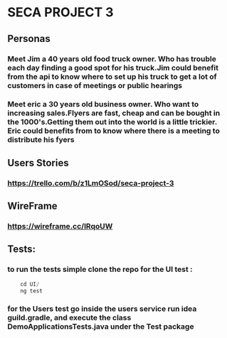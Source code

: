 # SECA PROJECT 3

## Personas

### Meet Jim a 40 years old food truck owner. Who has trouble each day finding a good spot for his truck.Jim could benefit from the api to know where to set up his truck to get a lot of customers in case of meetings or public hearings

### Meet eric a 30 years old business owner. Who want to increasing sales.Flyers are fast, cheap and can be bought in the 1000's.Getting them out into the world is a little trickier. Eric could benefits from to know where there is a meeting  to distribute his fyers

## Users Stories

### https://trello.com/b/z1LmOSod/seca-project-3


## WireFrame

### https://wireframe.cc/lRqoUW

## Tests:

### to run the tests simple clone the repo for the UI test :

```JAVASCRIPT
    cd UI/
    ng test
```
### for the Users test go inside the users service run idea guild.gradle, and execute the class DemoApplicationsTests.java under the Test package

